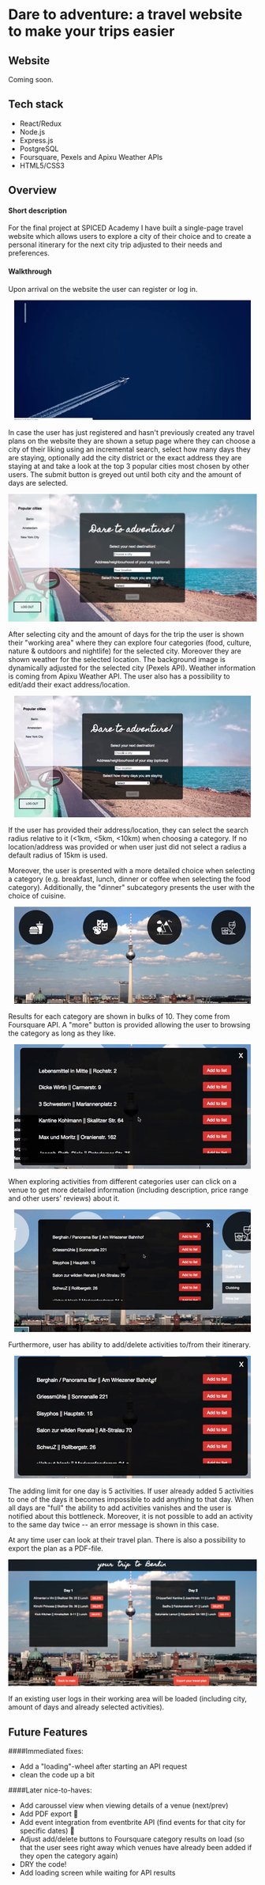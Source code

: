 # Dare to adventure: a travel website to make your trips easier


Website
--------
Coming soon.

Tech stack
-------- 
- React/Redux
- Node.js
- Express.js
- PostgreSQL
- Foursquare, Pexels and Apixu Weather APIs
- HTML5/CSS3

Overview
--------
#### Short description 
For the final project at SPICED Academy I have built a single-page travel website which allows users to explore a city of their choice and to create a personal itinerary for the next city trip adjusted to their needs and preferences. 

#### Walkthrough
Upon arrival on the website the user can register or log in. 
<p align="center">
  <img src="showcase1.gif"/>
</p>

In case the user has just registered and hasn't previously created any travel plans on the website they are shown a setup page where they can choose a city of their liking using an incremental search, select how many days they are staying, optionally add the city district or the exact address they are staying at and take a look at the top 3 popular cities most chosen by other users. The submit button is greyed out until both city and the amount of days are selected.
<p align="center">
  <img src="showcase2.png"/>
</p>

After selecting city and the amount of days for the trip the user is shown their "working area" where they can explore four categories (food, culture, nature & outdoors and nightlife) for the selected city. Moreover they are shown weather for the selected location. The background image is dynamically adjusted for the selected city (Pexels API). Weather information is coming from Apixu Weather API. The user also has a possibility to edit/add their exact address/location.

<p align="center">
  <img src="showcase3.gif"/>
</p>

If the user has provided their address/location, they can select the search radius relative to it (<1km, <5km, <10km) when choosing a category. If no location/address was provided or when user just did not select a radius a default radius of 15km is used.

Moreover, the user is presented with a more detailed choice when selecting a category (e.g. breakfast, lunch, dinner or coffee when selecting the food category). Additionally, the "dinner" subcategory presents the user with the choice of cuisine.
<p align="center">
  <img src="showcase8.gif"/>
</p>


Results for each category are shown in bulks of 10. They come from Foursquare API. A "more" button is provided allowing the user to browsing the category as long as they like.
<p align="center">
  <img src="showcase7.gif"/>
</p>


When exploring activities from different categories user can click on a venue to get more detailed information (including description, price range and other users' reviews) about it.

<p align="center">
  <img src="showcase4.gif"/>
</p>

Furthermore, user has ability to add/delete activities to/from their itinerary.
<p align="center">
  <img src="showcase5.gif"/>
</p>

The adding limit for one day is 5 activities. If user already added 5 activities to one of the days it becomes impossible to add anything to that day. When all days are "full" the ability to add activities vanishes and the user is notified about this bottleneck. Moreover, it is not possible to add an activity to the same day twice -- an error message is shown in this case.

At any time user can look at their travel plan. There is also a possibility to export the plan as a PDF-file.
<p align="center">
  <img src="showcase6.png"/>
</p>

If an existing user logs in their working area will be loaded (including city, amount of days and already selected activities).

Future Features
--------
####Immediated fixes:
- Add a "loading"-wheel after starting an API request
- clean the code up a bit

####Later nice-to-haves:
- Add caroussel view when viewing details of a venue (next/prev)
- Add PDF export 📖
- Add event integration from eventbrite API (find events for that city for specific dates) 📅
- Adjust add/delete buttons to Foursquare category results on load (so that the user sees right away which venues have already been added if they open the category again)
- DRY the code!
- Add loading screen while waiting for API results


